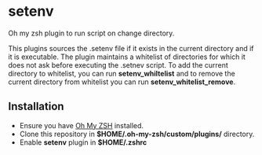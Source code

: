 # setenv
Oh my zsh plugin to run script on change directory. 

This plugins sources the .setenv file if it exists in the current directory and if it is executable. The plugin maintains a whitelist of directories for which it does not ask before executing the .setnev script. To add the current directory to whitelist, you can run **setenv_whiltelist** and to remove the current directory from whitelist you can run **setenv_whitelist_remove**.

## Installation
-   Ensure you have [Oh My ZSH](https://github.com/robbyrussell/oh-my-zsh) installed. 
-   Clone this repository in **$HOME/.oh-my-zsh/custom/plugins/** directory.
-   Enable **setenv** plugin in **$HOME/.zshrc**
